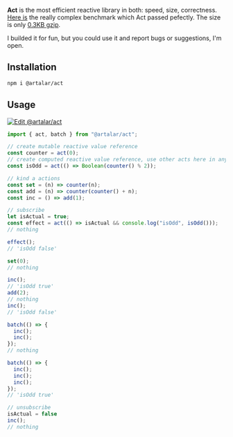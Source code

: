 **Act** is the most efficient reactive library in both: speed, size, correctness. [Here is](https://perf.js.hyoo.ru/#!bench=s7inxj_eie42w) the really complex benchmark which Act passed pefectly. The size is only [0.3KB gzip](https://bundlejs.com/?q=%40artalar%2Fact).

I builded it for fun, but you could use it and report bugs or suggestions, I'm open.

## Installation

```sh
npm i @artalar/act
```

## Usage

[![Edit @artalar/act](https://codesandbox.io/static/img/play-codesandbox.svg)](https://codesandbox.io/s/loving-sunset-9wz836?fontsize=14&hidenavigation=1&theme=dark)

```ts
import { act, batch } from "@artalar/act";

// create mutable reactive value reference
const counter = act(0);
// create computed reactive value reference, use other acts here in any conditions
const isOdd = act(() => Boolean(counter() % 2));

// kind a actions
const set = (n) => counter(n);
const add = (n) => counter(counter() + n);
const inc = () => add(1);

// subscribe
let isActual = true;
const effect = act(() => isActual && console.log("isOdd", isOdd()));
// nothing

effect();
// 'isOdd false'

set(0);
// nothing

inc();
// 'isOdd true'
add(2);
// nothing
inc();
// 'isOdd false'

batch(() => {
  inc();
  inc();
});
// nothing

batch(() => {
  inc();
  inc();
  inc();
});
// 'isOdd true'

// unsubscribe
isActual = false
inc();
// nothing
```
